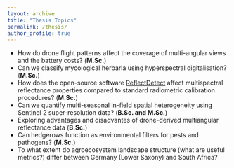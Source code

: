 ```yaml
---
layout: archive
title: "Thesis Topics"
permalink: /thesis/
author_profile: true
---
```


- How do drone flight patterns affect the coverage of multi-angular views and the battery costs? (**M.Sc.**)
- Can we classify mycological herbaria using hyperspectral digitalisation? (**M.Sc.**)
- How does the open-source software [ReflectDetect](https://github.com/reflectdetect/reflectdetect) affect multispectral reflectance properties compared to standard radiometric calibration procedures? (**M.Sc.**)
- Can we quantify multi-seasonal in-field spatial heterogeneity using Sentinel 2 super-resolution data? (**B.Sc. and M.Sc.**)
- Exploring advantages and disadvantes of drone-derived multiangular reflectance data (**B.Sc.**)
- Can hedgerows function as environmental filters for pests and pathogens? (**M.Sc.**)
- To what extent do agroecosystem landscape structure (what are useful metrics?) differ between Germany (Lower Saxony) and South Africa?
